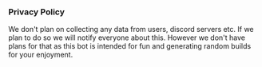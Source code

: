 ### Privacy Policy

We don't plan on collecting any data from users, discord servers etc. If we plan to do so we will notify everyone about this.
However we don't have plans for that as this bot is intended for fun and generating random builds for your enjoyment.
